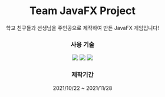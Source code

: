 <div align="center">
  <h1>Team JavaFX Project</h1>
  학교 친구들과 선생님을 주인공으로 제작하여 만든 JavaFX 게임입니다!

  <h3>사용 기술</h3>
  <div align="center">
    <img src="https://img.shields.io/badge/JAVA-007396?style=for-the-badge&logo=java&logoColor=white">
    <img src="https://img.shields.io/badge/MySQL-4479A1?style=for-the-badge&logo=oracle&logoColor=white">
    <img src="https://img.shields.io/badge/github-181717?style=for-the-badge&logo=github&logoColor=white">
  </div>
  
  <h3>제작기간</h3>
  2021/10/22 ~ 2021/11/28
</div>

